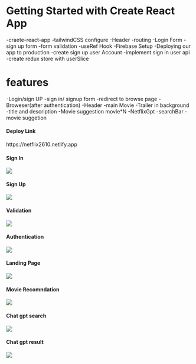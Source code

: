 # Getting Started with Create React App
-craete-react-app
-tailwindCSS configure
-Header
-routing
-Login Form
-sign up form
-form validation
-useRef Hook
-Firebase Setup
-Deploying our app to production
-create sign up user Account
-implement sign in user api
-create redux store with userSlice
# features 
-Login/sign UP
  -sign in/ signup form
  -redirect to browse page
-Broweser(after authentication)
   -Header
   -main Movie
     -Trailer in background
     -title and description
     -Movie suggestion
       movie*N
    -NetflixGpt
      -searchBar
      -movie suggetion
<h4>Deploy Link</h4>
<div>https://netflix2610.netlify.app</div>

<h4>Sign In</h4>
<img src="https://github.com/dvverma03/NetflixGPT/assets/116081426/6913d44e-52d5-49fc-8bbc-731b54db4b12">

<h4>Sign Up</h4>
<img src="https://github.com/dvverma03/NetflixGPT/assets/116081426/e3476e11-817c-455f-b176-16fd9e973513">

<h4>Validation</h4>
<img src="https://github.com/dvverma03/NetflixGPT/assets/116081426/7addd418-e41b-4d3e-abd4-78628665ca9f">

<h4>Authentication</h4>
<img src="https://github.com/dvverma03/NetflixGPT/assets/116081426/5e5590e4-c0e8-4ec2-9f6e-e90ec7cc7f18">

<h4>Landing Page</h4>
<img src="https://github.com/dvverma03/NetflixGPT/assets/116081426/822892af-7754-45c8-b94c-9cf61457c2b0">

<h4>Movie Recomndation</h4>
<img src="https://github.com/dvverma03/NetflixGPT/assets/116081426/ccee265b-ea50-4a33-94d6-b1f0310c6457">

<h4>Chat gpt search</h4>
<img src="https://github.com/dvverma03/NetflixGPT/assets/116081426/cedd309e-6a7c-4d92-906e-ce2c48cc3e0b">

<h4>Chat gpt result</h4>
<img src="https://github.com/dvverma03/NetflixGPT/assets/116081426/c09d51ed-c143-4e33-8ef9-d53f6c03cd64">
      

      
